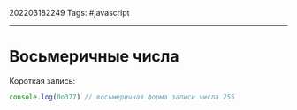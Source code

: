 202203182249
Tags: #javascript 

--- 
# Восьмеричные числа
Короткая запись:
```js
console.log(0o377) // восьмеричная форма записи числа 255
```